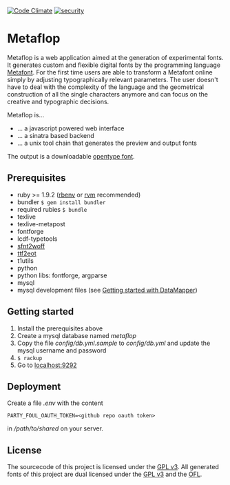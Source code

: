 [![Code Climate](https://codeclimate.com/github/metaflop/metaflop-www/badges/gpa.svg)](https://codeclimate.com/github/metaflop/metaflop-www)
[![security](https://hakiri.io/github/metaflop/metaflop-www/dev.svg)](https://hakiri.io/github/metaflop/metaflop-www/dev)

# Metaflop

Metaflop is a web application aimed at the generation of experimental fonts. It generates custom and flexible digital fonts by the programming language [Metafont](http://en.wikipedia.org/wiki/Metafont). For the first time users are able to transform a Metafont online simply by adjusting typographically relevant parameters. The user doesn't have to deal with the complexity of the language and the geometrical construction of all the single characters anymore and can focus on the creative and typographic decisions.

Metaflop is...

* ... a javascript powered web interface
* ... a sinatra based backend
* ... a unix tool chain that generates the preview and output fonts

The output is a downloadable [opentype font](http://en.wikipedia.org/wiki/OpenType).

## Prerequisites

* ruby >= 1.9.2 ([rbenv](http://rbenv.org/) or [rvm](http://beginrescueend.com/) recommended)
* bundler
  ``$ gem install bundler``
* required rubies
  ``$ bundle``
* texlive
* texlive-metapost
* fontforge
* lcdf-typetools
* [sfnt2woff](http://people.mozilla.com/~jkew/woff/)
* [ttf2eot](https://github.com/metaflop/ttf2eot)
* t1utils
* python
* python libs: fontforge, argparse
* mysql
* mysql development files (see [Getting started with DataMapper](http://datamapper.org/getting-started.html))

## Getting started

1. Install the prerequisites above
2. Create a mysql database named *metaflop*
3. Copy the file *config/db.yml.sample* to *config/db.yml* and update the mysql username and password
4. `$ rackup`
5. Go to [localhost:9292](http://localhost:9292)

## Deployment

Create a file *.env* with the content

    PARTY_FOUL_OAUTH_TOKEN=<github repo oauth token>

in */path/to/shared* on your server.

## License

The sourcecode of this project is licensed under the [GPL v3](http://www.gnu.org/copyleft/gpl.html).
All generated fonts of this project are dual licensed under the [GPL v3](http://www.gnu.org/copyleft/gpl.html) and the [OFL](http://scripts.sil.org/OFL).
